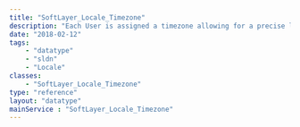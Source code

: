 ```yaml
---
title: "SoftLayer_Locale_Timezone"
description: "Each User is assigned a timezone allowing for a precise local timestamp."
date: "2018-02-12"
tags:
    - "datatype"
    - "sldn"
    - "Locale"
classes:
    - "SoftLayer_Locale_Timezone"
type: "reference"
layout: "datatype"
mainService : "SoftLayer_Locale_Timezone"
---
```

